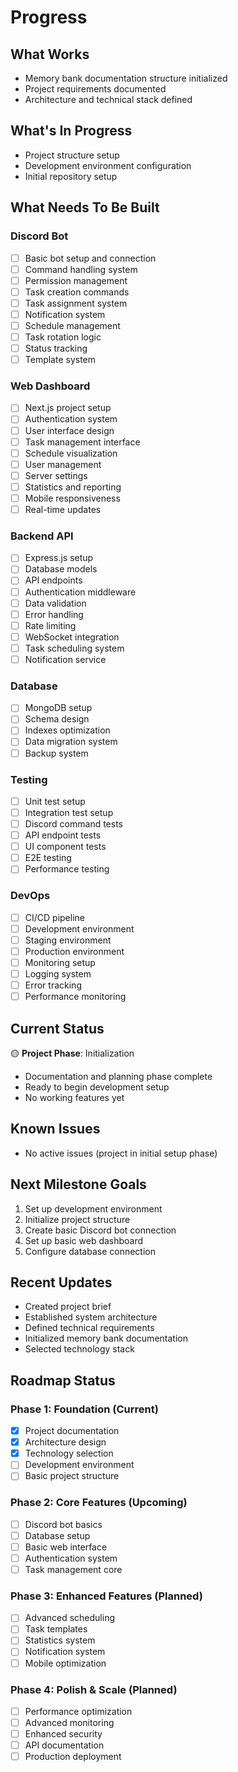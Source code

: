 # Progress

## What Works
- Memory bank documentation structure initialized
- Project requirements documented
- Architecture and technical stack defined

## What's In Progress
- Project structure setup
- Development environment configuration
- Initial repository setup

## What Needs To Be Built

### Discord Bot
- [ ] Basic bot setup and connection
- [ ] Command handling system
- [ ] Permission management
- [ ] Task creation commands
- [ ] Task assignment system
- [ ] Notification system
- [ ] Schedule management
- [ ] Task rotation logic
- [ ] Status tracking
- [ ] Template system

### Web Dashboard
- [ ] Next.js project setup
- [ ] Authentication system
- [ ] User interface design
- [ ] Task management interface
- [ ] Schedule visualization
- [ ] User management
- [ ] Server settings
- [ ] Statistics and reporting
- [ ] Mobile responsiveness
- [ ] Real-time updates

### Backend API
- [ ] Express.js setup
- [ ] Database models
- [ ] API endpoints
- [ ] Authentication middleware
- [ ] Data validation
- [ ] Error handling
- [ ] Rate limiting
- [ ] WebSocket integration
- [ ] Task scheduling system
- [ ] Notification service

### Database
- [ ] MongoDB setup
- [ ] Schema design
- [ ] Indexes optimization
- [ ] Data migration system
- [ ] Backup system

### Testing
- [ ] Unit test setup
- [ ] Integration test setup
- [ ] Discord command tests
- [ ] API endpoint tests
- [ ] UI component tests
- [ ] E2E testing
- [ ] Performance testing

### DevOps
- [ ] CI/CD pipeline
- [ ] Development environment
- [ ] Staging environment
- [ ] Production environment
- [ ] Monitoring setup
- [ ] Logging system
- [ ] Error tracking
- [ ] Performance monitoring

## Current Status
🟡 **Project Phase**: Initialization
- Documentation and planning phase complete
- Ready to begin development setup
- No working features yet

## Known Issues
- No active issues (project in initial setup phase)

## Next Milestone Goals
1. Set up development environment
2. Initialize project structure
3. Create basic Discord bot connection
4. Set up basic web dashboard
5. Configure database connection

## Recent Updates
- Created project brief
- Established system architecture
- Defined technical requirements
- Initialized memory bank documentation
- Selected technology stack

## Roadmap Status

### Phase 1: Foundation (Current)
- [x] Project documentation
- [x] Architecture design
- [x] Technology selection
- [ ] Development environment
- [ ] Basic project structure

### Phase 2: Core Features (Upcoming)
- [ ] Discord bot basics
- [ ] Database setup
- [ ] Basic web interface
- [ ] Authentication system
- [ ] Task management core

### Phase 3: Enhanced Features (Planned)
- [ ] Advanced scheduling
- [ ] Task templates
- [ ] Statistics system
- [ ] Notification system
- [ ] Mobile optimization

### Phase 4: Polish & Scale (Planned)
- [ ] Performance optimization
- [ ] Advanced monitoring
- [ ] Enhanced security
- [ ] API documentation
- [ ] Production deployment

